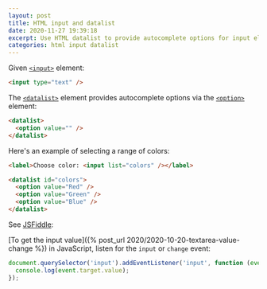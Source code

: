 ```yaml
---
layout: post
title: HTML input and datalist
date: 2020-11-27 19:39:18
excerpt: Use HTML datalist to provide autocomplete options for input element.
categories: html input datalist
---
```


Given [`<input>`](https://developer.mozilla.org/en-US/docs/Web/HTML/Element/input) element:

```html
<input type="text" />
```

The [`<datalist>`](https://developer.mozilla.org/en-US/docs/Web/HTML/Element/datalist) element provides autocomplete options via the [`<option>`](https://developer.mozilla.org/en-US/docs/Web/HTML/Element/option) element:

```html
<datalist>
  <option value="" />
</datalist>
```

Here's an example of selecting a range of colors:

```html
<label>Choose color: <input list="colors" /></label>

<datalist id="colors">
  <option value="Red" />
  <option value="Green" />
  <option value="Blue" />
</datalist>
```

See [JSFiddle](https://jsfiddle.net/remarkablemark/nya308kc/):

<script async src="https://jsfiddle.net/remarkablemark/nya308kc/embed/result,html/"></script>

[To get the input value]({% post_url 2020/2020-10-20-textarea-value-change %}) in JavaScript, listen for the `input` or `change` event:

```js
document.querySelector('input').addEventListener('input', function (event) {
  console.log(event.target.value);
});
```
